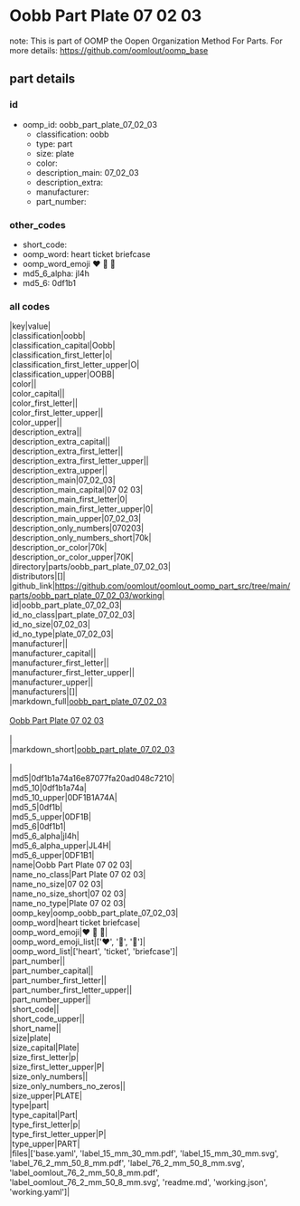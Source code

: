 # Oobb Part Plate 07 02 03  

note: This is part of OOMP the Oopen Organization Method For Parts. For more details: https://github.com/oomlout/oomp_base

##  part details





### id
* oomp_id: oobb_part_plate_07_02_03
  * classification: oobb
  * type: part
  * size: plate
  * color: 
  * description_main: 07_02_03
  * description_extra: 
  * manufacturer: 
  * part_number: 

### other_codes
* short_code: 
* oomp_word: heart ticket briefcase
* oomp_word_emoji :heart: :ticket: :briefcase:
* md5_6_alpha: jl4h
* md5_6: 0df1b1

### all codes 
|key|value|  
|classification|oobb|  
|classification_capital|Oobb|  
|classification_first_letter|o|  
|classification_first_letter_upper|O|  
|classification_upper|OOBB|  
|color||  
|color_capital||  
|color_first_letter||  
|color_first_letter_upper||  
|color_upper||  
|description_extra||  
|description_extra_capital||  
|description_extra_first_letter||  
|description_extra_first_letter_upper||  
|description_extra_upper||  
|description_main|07_02_03|  
|description_main_capital|07 02 03|  
|description_main_first_letter|0|  
|description_main_first_letter_upper|0|  
|description_main_upper|07_02_03|  
|description_only_numbers|070203|  
|description_only_numbers_short|70k|  
|description_or_color|70k|  
|description_or_color_upper|70K|  
|directory|parts/oobb_part_plate_07_02_03|  
|distributors|[]|  
|github_link|https://github.com/oomlout/oomlout_oomp_part_src/tree/main/parts/oobb_part_plate_07_02_03/working|  
|id|oobb_part_plate_07_02_03|  
|id_no_class|part_plate_07_02_03|  
|id_no_size|07_02_03|  
|id_no_type|plate_07_02_03|  
|manufacturer||  
|manufacturer_capital||  
|manufacturer_first_letter||  
|manufacturer_first_letter_upper||  
|manufacturer_upper||  
|manufacturers|[]|  
|markdown_full|[oobb_part_plate_07_02_03](https://github.com/oomlout/oomlout_oomp_part_src/tree/main/parts/oobb_part_plate_07_02_03/working)<br>[](https://github.com/oomlout/oomlout_oomp_part_src/tree/main/parts/oobb_part_plate_07_02_03/working)<br>[Oobb Part Plate 07 02 03](https://github.com/oomlout/oomlout_oomp_part_src/tree/main/parts/oobb_part_plate_07_02_03/working)<br><br>|  
|markdown_short|[oobb_part_plate_07_02_03](https://github.com/oomlout/oomlout_oomp_part_src/tree/main/parts/oobb_part_plate_07_02_03/working)<br><br>|  
|md5|0df1b1a74a16e87077fa20ad048c7210|  
|md5_10|0df1b1a74a|  
|md5_10_upper|0DF1B1A74A|  
|md5_5|0df1b|  
|md5_5_upper|0DF1B|  
|md5_6|0df1b1|  
|md5_6_alpha|jl4h|  
|md5_6_alpha_upper|JL4H|  
|md5_6_upper|0DF1B1|  
|name|Oobb Part Plate 07 02 03|  
|name_no_class|Part Plate 07 02 03|  
|name_no_size|07 02 03|  
|name_no_size_short|07 02 03|  
|name_no_type|Plate 07 02 03|  
|oomp_key|oomp_oobb_part_plate_07_02_03|  
|oomp_word|heart ticket briefcase|  
|oomp_word_emoji|:heart: :ticket: :briefcase:|  
|oomp_word_emoji_list|[':heart:', ':ticket:', ':briefcase:']|  
|oomp_word_list|['heart', 'ticket', 'briefcase']|  
|part_number||  
|part_number_capital||  
|part_number_first_letter||  
|part_number_first_letter_upper||  
|part_number_upper||  
|short_code||  
|short_code_upper||  
|short_name||  
|size|plate|  
|size_capital|Plate|  
|size_first_letter|p|  
|size_first_letter_upper|P|  
|size_only_numbers||  
|size_only_numbers_no_zeros||  
|size_upper|PLATE|  
|type|part|  
|type_capital|Part|  
|type_first_letter|p|  
|type_first_letter_upper|P|  
|type_upper|PART|  
|files|['base.yaml', 'label_15_mm_30_mm.pdf', 'label_15_mm_30_mm.svg', 'label_76_2_mm_50_8_mm.pdf', 'label_76_2_mm_50_8_mm.svg', 'label_oomlout_76_2_mm_50_8_mm.pdf', 'label_oomlout_76_2_mm_50_8_mm.svg', 'readme.md', 'working.json', 'working.yaml']|  

